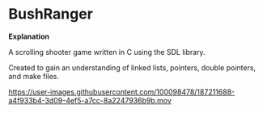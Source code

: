 # BushRanger

**Explanation**

A scrolling shooter game written in C using the SDL library. 
 
Created to gain an understanding of linked lists, pointers, double pointers, and make files. 

https://user-images.githubusercontent.com/100098478/187211688-a4f933b4-3d09-4ef5-a7cc-8a2247936b9b.mov



